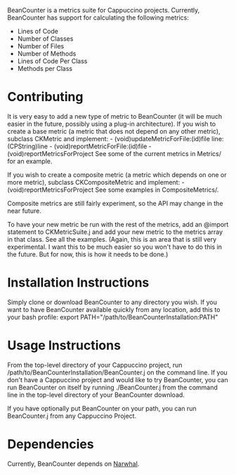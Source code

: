 BeanCounter is a metrics suite for Cappuccino projects. Currently, BeanCounter has support for calculating the following metrics:

* Lines of Code
* Number of Classes
* Number of Files
* Number of Methods
* Lines of Code Per Class
* Methods per Class

Contributing
============
It is very easy to add a new type of metric to BeanCounter (it will be much easier in the future, possibly using a plug-in architecture). If you wish to create a base metric (a metric that does not depend on any other metric), subclass CKMetric and implement:
    - (void)updateMetricForFile:(id)file line:(CPString)line
    - (void)reportMetricForFile:(id)file
    - (void)reportMetricsForProject
See some of the current metrics in Metrics/ for an example.

If you wish to create a composite metric (a metric which depends on one or more metric), subclass CKCompositeMetric and implement:
    - (void)reportMetricsForProject
See some examples in CompositeMetrics/.

Composite metrics are still fairly experiment, so the API may change in the near future.

To have your new metric be run with the rest of the metrics, add an @import statement to CKMetricSuite.j and add your new metric to the metrics array in that class. See all the examples. (Again, this is an area that is still very experimental. I want this to be much easier so you won't have to do this in the future. But for now, this is how it needs to be done.)

Installation Instructions
=========================
Simply clone or download BeanCounter to any directory you wish. If you want to have BeanCounter available quickly from any location, add this to your bash profile:
    export PATH="/path/to/BeanCounterInstallation:PATH"

Usage Instructions
==================
From the top-level directory of your Cappuccino project, run /path/to/BeanCounterInstallation/BeanCounter.j on the command line. If you don't have a Cappuccino project and would like to try BeanCounter, you can run BeanCounter on itself by running ./BeanCounter.j from the command line in the top-level directory of your BeanCounter download.

If you have optionally put BeanCounter on your path, you can run BeanCounter.j from any Cappuccino Project.

Dependencies
============
Currently, BeanCounter depends on [Narwhal](http://github.com/tlrobinson/narwhal).